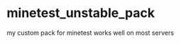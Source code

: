 minetest_unstable_pack
======================

my custom pack for minetest works well on most servers